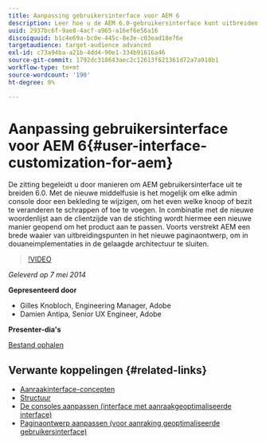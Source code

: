 ```yaml
---
title: Aanpassing gebruikersinterface voor AEM 6
description: Leer hoe u de AEM 6.0-gebruikersinterface kunt uitbreiden. Met de nieuwe middelfusie is het mogelijk om elke admin console door een bekleding te wijzigen, om het even welke knoop of bezit te veranderen te schrappen of toe te voegen.
uuid: 2937bc6f-9ae8-4acf-a965-a16ef6e56a16
discoiquuid: b1c4e69a-bc0e-445c-8e3e-c03ead18e76e
targetaudience: target-audience advanced
exl-id: c73a94ba-a21b-4dd4-90e1-334b91616a46
source-git-commit: 1792dc318643aec2c12613f621361d72a7a918b1
workflow-type: tm+mt
source-wordcount: '190'
ht-degree: 0%

---
```


# Aanpassing gebruikersinterface voor AEM 6{#user-interface-customization-for-aem}

De zitting begeleidt u door manieren om AEM gebruikersinterface uit te breiden 6.0. Met de nieuwe middelfusie is het mogelijk om elke admin console door een bekleding te wijzigen, om het even welke knoop of bezit te veranderen te schrappen of toe te voegen. In combinatie met de nieuwe woordenlijst aan de clientzijde van de stichting wordt hiermee een nieuwe manier geopend om het product aan te passen. Voorts verstrekt AEM een brede waaier van uitbreidingspunten in het nieuwe paginaontwerp, om in douaneimplementaties in de gelaagde architectuur te sluiten.

>[!VIDEO](https://video.tv.adobe.com/v/19519/?quality=9)

*Geleverd op 7 mei 2014*

**Gepresenteerd door**

* Gilles Knobloch, Engineering Manager, Adobe
* Damien Antipa, Senior UX Engineer, Adobe

**Presenter-dia&#39;s**

[Bestand ophalen](assets/user-interface-customization-for-aem6.pdf)

## Verwante koppelingen {#related-links}

* [Aanraakinterface-concepten](https://docs.adobe.com/docs/en/aem/6-0/develop/the-basics/touch-ui-concepts.html)
* [Structuur](https://docs.adobe.com/docs/en/aem/6-0/develop/the-basics/touch-ui-structure.html)
* [De consoles aanpassen (interface met aanraakgeoptimaliseerde interface)](https://docs.adobe.com/docs/en/aem/6-0/develop/extending/customizing-consoles-touch.html)
* [Paginaontwerp aanpassen (voor aanraking geoptimaliseerde gebruikersinterface)](https://docs.adobe.com/docs/en/aem/6-0/develop/extending/customizing-page-authoring-touch.html)
